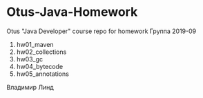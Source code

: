 # Otus-Java-Homework
Otus "Java Developer" course repo for homework 
Группа 2019-09

1. hw01_maven
2. hw02_collections
3. hw03_gc
4. hw04_bytecode
5. hw05_annotations

Владимир Линд
